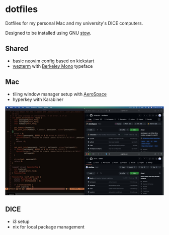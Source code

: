 # dotfiles

Dotfiles for my personal Mac and my university's DICE computers. 

Designed to be installed using GNU [stow](https://www.gnu.org/software/stow/).

## Shared

- basic [neovim](https://neovim.io) config based on kickstart
- [wezterm](https://wezfurlong.org/wezterm) with [Berkeley Mono](https://berkeleygraphics.com/typefaces/berkeley-mono) typeface

## Mac

- tiling window manager setup with [AeroSpace](https://github.com/nikitabobko/AeroSpace)
- hyperkey with Karabiner

![image of editor](./image.jpg)

## DICE

- i3 setup
- nix for local package management

